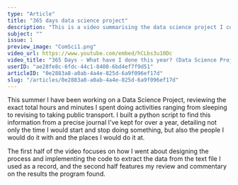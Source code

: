 ```yaml
---
type: "Article"
title: "365 days data science project"
description: "This is a video summarising the data science project I completed over summer analysing how I spent my time this year."
subject: ""
issue: 1
preview_image: "ComSci1.png"
video_url: https://www.youtube.com/embed/hCLbs3u10Dc
video_title: "365 Days - What have I done this year? (Data Science Project)"
userID: "ae28fe8c-6fdc-44c1-8408-6bd4ef7f9d51"
articleID: "0e2883a8-a0ab-4a4e-825d-6a9f096ef17d"
slug: "/articles/0e2883a8-a0ab-4a4e-825d-6a9f096ef17d"
---
```


This summer I have been working on a Data Science Project, reviewing the exact total hours and minutes I spent doing activities ranging from sleeping to revising to taking public transport. I built a python script to find this information from a precise journal I've kept for over a year, detailing not only the time I would start and stop doing something, but also the people I would do it with and the places I would do it at. 

The first half of the video focuses on how I went about designing the process and implementing the code to extract the data from the text file I used as a record, and the second half features my review and commentary on the results the program found. 
